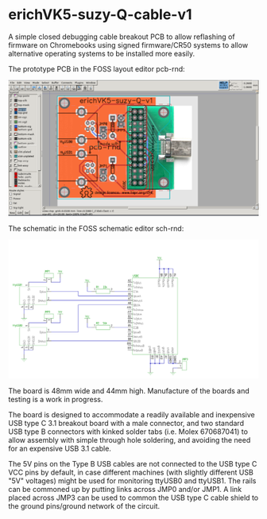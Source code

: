 # erichVK5-suzy-Q-cable-v1

A simple closed debugging cable breakout PCB to allow reflashing of firmware on Chromebooks using signed firmware/CR50 systems to allow alternative operating systems to be installed more easily.

The prototype PCB in the FOSS layout editor pcb-rnd: 

![prototype layout in pcb-rnd](images/PrototypeLayout-V1.png)

The schematic in the FOSS schematic editor sch-rnd:

![prototype schematic in sch-rnd](erichVK5-suzy-Q-v1.svg)

The board is 48mm wide and 44mm high. Manufacture of the boards and testing is a work in progress.

The board is designed to accommodate a readily available and inexpensive USB type C 3.1 breakout board with a male connector, and two standard USB type B connectors with kinked solder tabs (i.e. Molex 670687041) to allow assembly with simple through hole soldering, and avoiding the need for an expensive USB 3.1 cable.

The 5V pins on the Type B USB cables are not connected to the USB type C VCC pins by default, in case different machines (with slightly different USB "5V" voltages) might be used for monitoring ttyUSB0 and ttyUSB1. The rails can be commoned up by putting links across JMP0 and/or JMP1. A link placed across JMP3 can be used to common the USB type C cable shield to the ground pins/ground network of the circuit.
